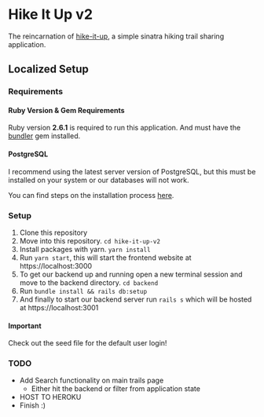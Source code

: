 # Hike It Up v2
The reincarnation of [hike-it-up](https://hike-it-up.herokuapp.com), a simple sinatra hiking trail sharing application. 

## Localized Setup

### Requirements

#### Ruby Version & Gem Requirements
Ruby version **2.6.1** is required to run this application.
And must have the [bundler](https://bundler.io/) gem installed.

#### PostgreSQL
I recommend using the latest server version of PostgreSQL, but this must be installed on your system or our databases will not work.

You can find steps on the installation process [here](https://www.postgresql.org/download/).

### Setup

1. Clone this repository
2. Move into this repository. `cd hike-it-up-v2`
3. Install packages with yarn. `yarn install`
4. Run `yarn start`, this will start the frontend website at https://localhost:3000
6. To get our backend up and running open a new terminal session and move to the backend directory. `cd backend`
7. Run `bundle install && rails db:setup`
8. And finally to start our backend server run `rails s` which will be hosted at https://localhost:3001

#### Important
Check out the seed file for the default user login!

### TODO
* Add Search functionality on main trails page 
  * Either hit the backend or filter from application state
* HOST TO HEROKU
* Finish :)